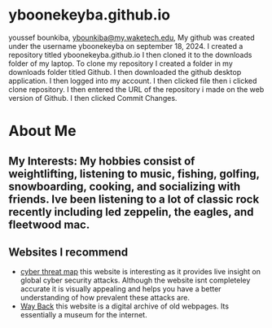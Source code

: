 # yboonekeyba.github.io 
youssef bounkiba, ybounkiba@my.waketech.edu, My github was created under the username yboonekeyba on september 18, 2024. I created a repository titled yboonekeyba.github.io I then cloned it to the downloads folder of my laptop. To clone my repository I created a folder in my downloads folder titled Github. I then downloaded the github desktop application. I then logged into my account. I then clicked file then i clicked clone repository. I then entered the URL of the repository i made on the web version of Github. I then clicked Commit Changes. 
# About Me  
## My Interests: My hobbies consist of weightlifting, listening to music, fishing, golfing, snowboarding, cooking, and socializing with friends. Ive been listening to a lot of classic rock recently including led zeppelin, the eagles, and fleetwood mac.
## Websites I recommend 
- [cyber threat map](https://threatmap.checkpoint.com/) this website is interesting as it provides live insight on global cyber security attacks. Although the website isnt completeley accurate it is visually appealing and helps you have a better understanding of how prevalent these attacks are.
- [Way Back](https://web.archive.org/) this website is a digital archive of old webpages. Its essentially a museum for the internet. 
